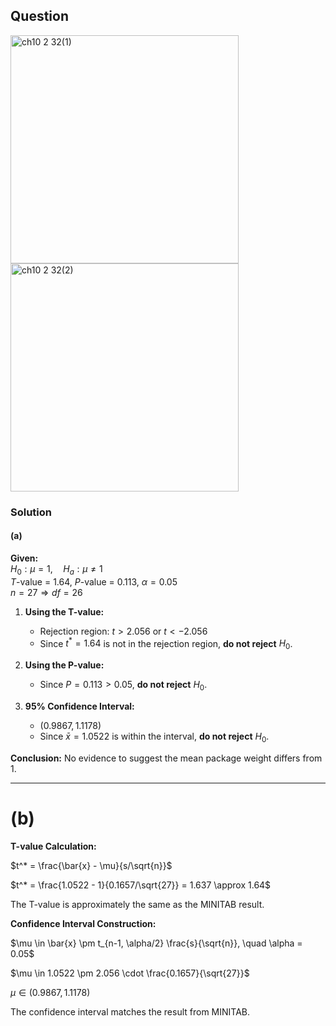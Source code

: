 ## Question

<img width="365" alt="ch10 2 32(1)" src="https://github.com/user-attachments/assets/a8449983-760f-41ea-8a56-84080ddc8c88" />
<br>
<img width="365" alt="ch10 2 32(2)" src="https://github.com/user-attachments/assets/323e5ae0-ac77-4d82-8d27-b74f9026b103" />

### Solution

#### (a)

**Given:**  
$H_0: \mu = 1, \quad H_a: \mu \neq 1$  
$T$-value = 1.64, $P$-value = 0.113, $\alpha = 0.05$  
$n = 27 \Rightarrow df = 26$  

1. **Using the T-value:**  
   - Rejection region: $t > 2.056$ or $t < -2.056$  
   - Since $t^* = 1.64$ is not in the rejection region, **do not reject** $H_0$.  

2. **Using the P-value:**  
   - Since $P = 0.113 > 0.05$, **do not reject** $H_0$.  

3. **95% Confidence Interval:**  
   - $(0.9867, 1.1178)$  
   - Since $\bar{x} = 1.0522$ is within the interval, **do not reject** $H_0$.  

**Conclusion:** No evidence to suggest the mean package weight differs from 1.  

---
###
# (b)
**T-value Calculation:**

$t^* = \frac{\bar{x} - \mu}{s/\sqrt{n}}$

$t^* = \frac{1.0522 - 1}{0.1657/\sqrt{27}} = 1.637 \approx 1.64$

The T-value is approximately the same as the MINITAB result.

**Confidence Interval Construction:**

$\mu \in \bar{x} \pm t_{n-1, \alpha/2} \frac{s}{\sqrt{n}}, \quad \alpha = 0.05$

$\mu \in 1.0522 \pm 2.056 \cdot \frac{0.1657}{\sqrt{27}}$

$\mu \in (0.9867, 1.1178)$

The confidence interval matches the result from MINITAB.


